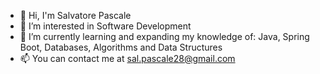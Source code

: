 - 👋 Hi, I'm Salvatore Pascale
- 👀 I’m interested in Software Development
- 🌱 I’m currently learning and expanding my knowledge of: Java, Spring Boot, Databases, Algorithms and Data Structures
- 📫 You can contact me at sal.pascale28@gmail.com

<!---
Salvatore1337/Salvatore1337 is a ✨ special ✨ repository because its `README.md` (this file) appears on your GitHub profile.
You can click the Preview link to take a look at your changes.
--->
